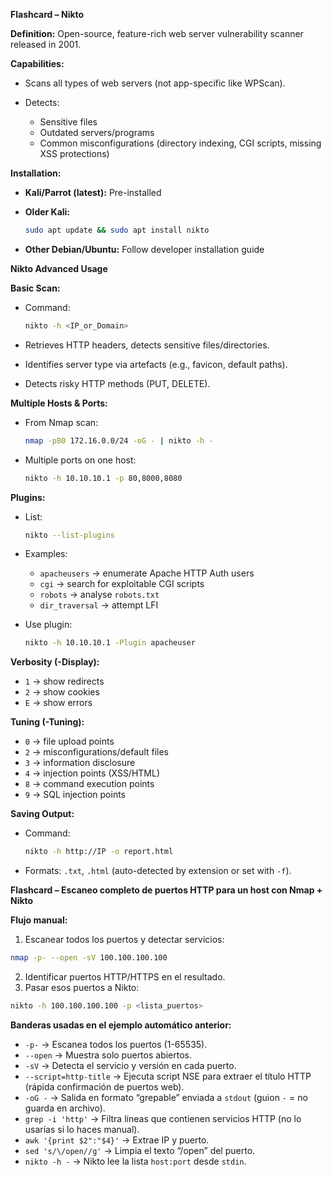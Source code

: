 **Flashcard – Nikto**

**Definition:**
Open-source, feature-rich web server vulnerability scanner released in 2001.

**Capabilities:**

* Scans all types of web servers (not app-specific like WPScan).
* Detects:

  * Sensitive files
  * Outdated servers/programs
  * Common misconfigurations (directory indexing, CGI scripts, missing XSS protections)

**Installation:**

* **Kali/Parrot (latest):** Pre-installed
* **Older Kali:**

  ```bash
  sudo apt update && sudo apt install nikto
  ```
* **Other Debian/Ubuntu:** Follow developer installation guide


**Nikto Advanced Usage**

**Basic Scan:**

* Command:

  ```bash
  nikto -h <IP_or_Domain>
  ```
* Retrieves HTTP headers, detects sensitive files/directories.
* Identifies server type via artefacts (e.g., favicon, default paths).
* Detects risky HTTP methods (PUT, DELETE).

**Multiple Hosts & Ports:**

* From Nmap scan:

  ```bash
  nmap -p80 172.16.0.0/24 -oG - | nikto -h -
  ```
* Multiple ports on one host:

  ```bash
  nikto -h 10.10.10.1 -p 80,8000,8080
  ```

**Plugins:**

* List:

  ```bash
  nikto --list-plugins
  ```
* Examples:

  * `apacheusers` → enumerate Apache HTTP Auth users
  * `cgi` → search for exploitable CGI scripts
  * `robots` → analyse `robots.txt`
  * `dir_traversal` → attempt LFI
* Use plugin:

  ```bash
  nikto -h 10.10.10.1 -Plugin apacheuser
  ```

**Verbosity (-Display):**

* `1` → show redirects
* `2` → show cookies
* `E` → show errors

**Tuning (-Tuning):**

* `0` → file upload points
* `2` → misconfigurations/default files
* `3` → information disclosure
* `4` → injection points (XSS/HTML)
* `8` → command execution points
* `9` → SQL injection points

**Saving Output:**

* Command:

  ```bash
  nikto -h http://IP -o report.html
  ```
* Formats: `.txt`, `.html` (auto-detected by extension or set with `-f`).


**Flashcard – Escaneo completo de puertos HTTP para un host con Nmap + Nikto**

**Flujo manual:**

1. Escanear todos los puertos y detectar servicios:

```bash
nmap -p- --open -sV 100.100.100.100
```

2. Identificar puertos HTTP/HTTPS en el resultado.
3. Pasar esos puertos a Nikto:

```bash
nikto -h 100.100.100.100 -p <lista_puertos>
```

**Banderas usadas en el ejemplo automático anterior:**

* `-p-` → Escanea todos los puertos (1-65535).
* `--open` → Muestra solo puertos abiertos.
* `-sV` → Detecta el servicio y versión en cada puerto.
* `--script=http-title` → Ejecuta script NSE para extraer el título HTTP (rápida confirmación de puertos web).
* `-oG -` → Salida en formato “grepable” enviada a `stdout` (guion `-` = no guarda en archivo).
* `grep -i 'http'` → Filtra líneas que contienen servicios HTTP (no lo usarías si lo haces manual).
* `awk '{print $2":"$4}'` → Extrae IP y puerto.
* `sed 's/\/open//g'` → Limpia el texto “/open” del puerto.
* `nikto -h -` → Nikto lee la lista `host:port` desde `stdin`.
